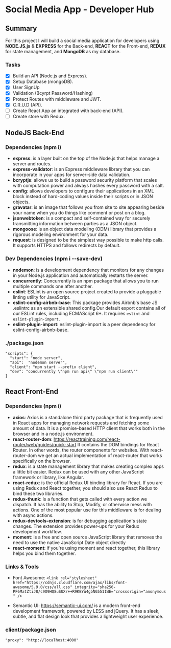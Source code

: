 # Social Media App - Developer Hub

## Summary
For this project I will build a social media application for developers using **NODE.JS.js** & **EXPRESS** for the Back-end, **REACT** for the Front-end, **REDUX** for state management, and **MongoDB** as my database.

### Tasks
- [X] Build an API (Node.js and Express).
- [X] Setup Database (mongoDB).
- [X] User SignUp
- [X] Validation (Bcyrpt Password/Hashing)
- [X] Protect Routes with middleware and JWT.
- [X] C.R.U.D (API).
- [ ] Create React App an integrated with back-end (API).
- [ ] Create store with Redux.

## **NodeJS Back-End**

### Dependencies (npm i)
- **express**: is a layer built on the top of the Node.js that helps manage a server and routes.
- **express-validator**: is an Express middleware library that you can incorporate in your apps for server-side data validation.
- **bcryptjs**: allows us to build a password security platform that scales with computation power and always hashes every password with a salt.
- **config**: allows developers to configure their applications in an XML block instead of hard-coding values inside their scripts or in JSON objects.
- **gravatar**: is an image that follows you from site to site appearing beside your name when you do things like comment or post on a blog.
- **jsonwebtoken**: is a compact and self-contained way for securely transmitting information between parties as a JSON object.
- **mongoose**: is an object data modeling (ODM) library that provides a rigorous modeling environment for your data.
- **request**: is designed to be the simplest way possible to make http calls. It supports HTTPS and follows redirects by default.

### Dev Dependencies (npm i --save-dev)
- **nodemon**: is a development dependency that monitors for any changes in your Node.js application and automatically restarts the server.
- **concurrently**: Concurrently is an npm package that allows you to run multiple commands one after another.
- **eslint**: ESLint is an open source project created to provide a pluggable linting utility for JavaScript.
- **eslint-config-airbnb-base**: This package provides Airbnb's base JS .eslintrc as an extensible shared config.Our default export contains all of our ESLint rules, including ECMAScript 6+. It requires `eslint` and `eslint-plugin-import`.
- **eslint-plugin-import**: eslint-plugin-import is a peer dependency for eslint-config-airbnb-base.

### ./package.json
```
"scripts": {
  "start": "node server",
  "api":  "nodemon server",
  "client": "npm start --prefix client",
  "dev": "concurrently \"npm run api\" \"npm run client\""
}
```

## **React Front-End**

### Dependencies (npm i)
- **axios**: Axios is a standalone third party package that is frequently used in React apps for managing network requests and fetching some amount of data. It is a promise-based HTTP client that works both in the browser and in a node.js environment. 
- **react-router-dom**: https://reacttraining.com/react-router/web/guides/quick-start It contains the DOM bindings for React Router. In other words, the router components for websites. With react-router-dom we get an actual implementation of react-router that works specifically on the browser.
- **redux**: is a state management library that makes creating complex apps a little bit easier. Redux can be used with any other JavaScript framework or library, like Angular.
- **react-redux**: is the official Redux UI binding library for React. If you are using Redux and React together, you should also use React Redux to bind these two libraries.
- **redux-thunk**: Is a function that gets called with every action we dispatch. It has the ability to Stop, Modify, or otherwise mess with actions. One of the most popular use for this middleware is for dealing with async actions.
- **redux-devtools-extension**: is for debugging application's state changes. The extension provides power-ups for your Redux development workflow.
- **moment**: is a free and open source JavaScript library that removes the need to use the native JavaScript Date object directly
- **react-moment**: if you're using moment and react together, this library helps you bind them together.

### Links & Tools
- Font Awesome: `<link rel="stylesheet" href="https://cdnjs.cloudflare.com/ajax/libs/font-awesome/5.9.0/css/all.css" integrity="sha256-PF6MatZtiJ8/c9O9HQ8uSUXr++R9KBYu4gbNG5511WE="crossorigin="anonymous" />`

- Semantic UI: https://semantic-ui.com/ is a modern front-end development framework, powered by LESS and jQuery. It has a sleek, subtle, and flat design look that provides a lightweight user experience.


### client/package.json
```
"proxy": "http://localhost:4000"
```




